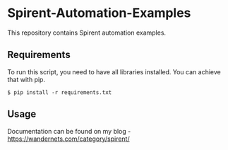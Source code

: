 # Spirent-Automation-Examples

This repository contains Spirent automation examples. 

## Requirements

To run this script, you need to have all libraries installed. You can achieve that with pip.
```
$ pip install -r requirements.txt
```

## Usage

Documentation can be found on my blog - https://wandernets.com/category/spirent/